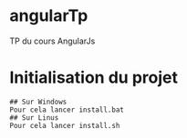 # angularTp
TP du cours AngularJs

# Initialisation du projet
	## Sur Windows
	Pour cela lancer install.bat
	## Sur Linus
	Pour cela lancer install.sh